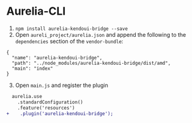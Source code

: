 # Aurelia-CLI
1. `npm install aurelia-kendoui-bridge --save`
2. Open `aureli_project/aurelia.json` and append the following to the `dependencies` section of the `vendor-bundle`:

```
{
  "name": "aurelia-kendoui-bridge",
  "path": "../node_modules/aurelia-kendoui-bridge/dist/amd",
  "main": "index"
}
```
3. Open `main.js` and register the plugin

```diff
  aurelia.use
    .standardConfiguration()
    .feature('resources')
+    .plugin('aurelia-kendoui-bridge');
```